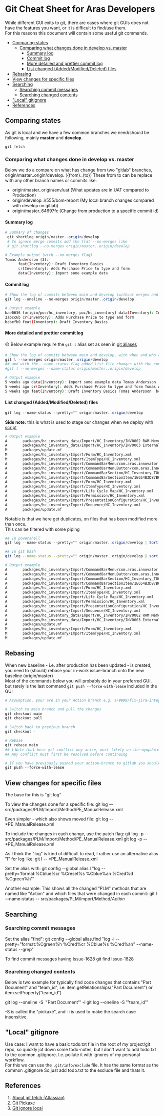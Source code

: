 # Git Cheat Sheet for Aras Developers

While different GUI exits to git, there are cases where git GUIs does not have the features you want, or it is difficult to find/use them.  
For this reasons this document will contain some useful git commands.

- [Comparing states](#comparing-states)
  - [Comparing what changes done in develop vs. master](#comparing-what-changes-done-in-develop-vs-master)
    - [Summary log](#summary-log)
    - [Commit log](#commit-log)
    - [More detailed and prettier commit log](#more-detailed-and-prettier-commit-log)
    - [List changed (Added/Modified/Deleted) files](#list-changed-addedmodifieddeleted-files)
- [Rebasing](#rebasing)
- [View changes for specific files](#view-changes-for-specific-files)
- [Searching](#searching)
  - [Searching commit messages](#searching-commit-messages)
  - [Searching changed contents](#searching-changed-contents)
- ["Local" gitignore](#local-gitignore)
- [References](#references)

## Comparing states

As git is local and we have a few common branches we need/should be following, mainly **master** and **develop**.

``` powershell
git fetch
```

### Comparing what changes done in develop vs. master

Below we do a compare on what has change from two "gitlab" branches, origin/master..origin/develop. ({from}..{to})
These from to can be replace with any other branch names or commits like:

- origin/master..origin/env/uat (What updates are in UAT compared to Production)
- origin/develop..i/555/bom-report (My local branch changes compared with develop on gitlab)
- origin/master..64697fc (Change from production to a specific commit id)

#### Summary log

``` powershell
# Summary of changes
 git shortlog origin/master..origin/develop
 # To ignore merge commits add the flat --no-merges like
 # git shortlog --no-merges origin/master..origin/develop
```

``` bash
# Example output (with --no-merges flag)
Tomas Andersson (3):
      feat(Inventory): Draft Inventory Basics
      cr(Inventory): Adds Purchase Price to type and form
      data(Inventory): Import some example data    
```

#### Commit log

``` powershell
# Show the log of commits between main and develop (without merges and only show as one line per commit)
git log --oneline --no-merges origin/master..origin/develop
```

``` bash
# Output example
bae0636 (origin/poc/hc_inventory, poc/hc_inventory) data(Inventory): Import some example data
2abcc6b cr(Inventory): Adds Purchase Price to type and form
bcbefb0 feat(Inventory): Draft Inventory Basics
```

#### More detailed and prettier commit log

🟡 Below example require the `git l` alias set as seen in [git aliases](../scripts/git-scripts/git-aliases-and-configs.ps1)

``` powershell
# Show the log of commits between main and develop, with when and who and a little bit prettier
git l --no-merges origin/master..origin/develop
## and with the --name-status flag added list file changes with the commits like
#git l --no-merges --name-status origin/master..origin/develop
```

``` bash
# Output example
5 weeks ago data(Inventory): Import some example data Tomas Andersson  (origin/poc/hc_inventory, poc/hc_inventory) bae0636
5 weeks ago cr(Inventory): Adds Purchase Price to type and form Tomas Andersson  2abcc6b
5 weeks ago feat(Inventory): Draft Inventory Basics Tomas Andersson  bcbefb0
```

#### List changed (Added/Modified/Deleted) files

``` powershell
git log --name-status --pretty="" origin/master..origin/develop
```

**Side note:** this is what is used to stage our changes when we deploy with [script](../scripts/deploy/stage_git.ps1)

``` bash
# Output example
A       packages/hc_inventory_data/Import/HC_Inventory/INV0002 RAM Memory.xml
A       packages/hc_inventory_data/Import/HC_Inventory/INV0003 External Harddrive.xml
M       packages/update.mf
M       packages/hc_inventory/Import/Form/HC_Inventory.xml
M       packages/hc_inventory/Import/ItemType/HC_Inventory.xml
A       packages/hc_inventory/Import/CommandBarMenu/com.aras.innovator.cui_default.toc_09471F5D71FD47F0B039BB06DB2CD293.xml
A       packages/hc_inventory/Import/CommandBarMenuButton/com.aras.innovator.cui_default.toc_HC_Inventory_F9280F9FC1EF425AB72219C81687EAE0.xml
A       packages/hc_inventory/Import/CommandBarSection/HC_Inventory_TOC_Content.xml
A       packages/hc_inventory/Import/CommandBarSectionItem/1E654B3D87B04665B5C3584C22157382.xml
A       packages/hc_inventory/Import/Form/HC_Inventory.xml
A       packages/hc_inventory/Import/ItemType/HC_Inventory.xml
A       packages/hc_inventory/Import/Life Cycle Map/HC_Inventory.xml
A       packages/hc_inventory/Import/Permission/HC_Inventory.xml
A       packages/hc_inventory/Import/PresentationConfiguration/HC_Inventory_TOC_Configuration.xml
A       packages/hc_inventory/Import/Sequence/HC_Inventory.xml
A       packages/update.mf
```

Notable is that we here get duplicates, on files that has been modified more than once.  
This can be filtered with some piping

``` powershell
## In powershell
git log --name-status --pretty="" origin/master..origin/develop | Sort-Object -unique
```

``` bash
## In git bash
git log --name-status --pretty="" origin/master..origin/develop | sort | uniq
```

``` bash
# Output example
A       packages/hc_inventory/Import/CommandBarMenu/com.aras.innovator.cui_default.toc_09471F5D71FD47F0B039BB06DB2CD293.xml
A       packages/hc_inventory/Import/CommandBarMenuButton/com.aras.innovator.cui_default.toc_HC_Inventory_F9280F9FC1EF425AB72219C81687EAE0.xml
A       packages/hc_inventory/Import/CommandBarSection/HC_Inventory_TOC_Content.xml
A       packages/hc_inventory/Import/CommandBarSectionItem/1E654B3D87B04665B5C3584C22157382.xml
A       packages/hc_inventory/Import/Form/HC_Inventory.xml
A       packages/hc_inventory/Import/ItemType/HC_Inventory.xml
A       packages/hc_inventory/Import/Life Cycle Map/HC_Inventory.xml
A       packages/hc_inventory/Import/Permission/HC_Inventory.xml
A       packages/hc_inventory/Import/PresentationConfiguration/HC_Inventory_TOC_Configuration.xml
A       packages/hc_inventory/Import/Sequence/HC_Inventory.xml
A       packages/hc_inventory_data/Import/HC_Inventory/INV0002 RAM Memory.xml
A       packages/hc_inventory_data/Import/HC_Inventory/INV0003 External Harddrive.xml
A       packages/update.mf
M       packages/hc_inventory/Import/Form/HC_Inventory.xml
M       packages/hc_inventory/Import/ItemType/HC_Inventory.xml
M       packages/update.mf
```

## Rebasing

When new baseline - i.e. after production has been updated - is created, you need to (should) rebase your in-work issue-branch onto the new baseline (origin/master)  
Most of the commands below you will probably do in your preferred GUI, but rarely is the last command `git push --force-with-lease` included in the GUI

``` powershell
# Assumption, your are in your Action branch e.g. a/9999/fix-jira-integration-bug

# Switch to main branch and pull the changes
git checkout main
git checkout pull

# Switch back to previous branch
git checkout -

# Rebase
git rebase main
## ❗ Note that here git conflict may arise, most likely on the myupdate.mf file
## Any conflict must first be resolved before continuing

# If you have previously pushed your action-branch to gitlab you should update with the rebased local branch
git push --force-with-lease


```

## View changes for specific files

The base for this is "git log"

To view the changes done for a specific file:
git log -- src/packages/PLM/Import/Method/PE_ManualRelease.xml

Even simpler - which also shows moved file:
git log -- *PE_ManualRelease.xml

To include the changes in each change, use the patch flag:
git log -p -- src/packages/PLM/Import/Method/PE_ManualRelease.xml
git log -p -- *PE_ManualRelease.xml

As I think the "log" is kind of difficult to read, I rather use an alternative alias "l" for log like:
git l -- *PE_ManualRelease.xml

Set the alias with:
git config --global alias.l "log --pretty='format:%Cblue%cr %Creset%s %Cblue%an %Cred%d %Cgreen%h'"

Another example:
This shows all the changed "PLM" methods that are named like "Action" and which files that were changed in each commit:
git l --name-status -- src/packages/PLM/Import/Method/*Action*

## Searching

### Searching commit messages

Set the alias "find":
git config --global alias.find "log -i --pretty=\"format:%Cgreen%h %Cred%cr %Cblue%s %Cred%an\" --name-status --grep"

To find commit messages having Issue-1628
git find Issue-1628

### Searching changed contents

Below is two example for typically find code changes that contains "Part Document" and "team_id", i.e. item.getRelationships("Part Document") or item.setProperty("team_id")

git log --oneline -S '"Part Document"' -i
git log --oneline -S '"team_id"'

-S is called the "pickaxe", and -i is used to make the search case insensitive.

## "Local" gitignore

Use case: I want to have a basic todo.txt file in the root of my project/git repo, so quickly jot down some todo-notes, but I don't want to add todo.txt to the common .gitignore. I.e. pollute it with ignores of my personal workflow.  
For this we can use the `.git/info/exclude` file. It has the same format as the common .gitignore
So just add todo.txt to the exclude file and thats it.

## References

1. [About git fetch (Atlassian)](https://www.atlassian.com/git/tutorials/syncing/git-fetch#:~:text=In%20review%2C%20git%20fetch%20is,the%20state%20of%20a%20remote.)
2. [Git Pickaxe](https://gist.github.com/phil-blain/2a1cf81a0030001d33158e44a35ceda6)
3. [Git ignore local](https://stackoverflow.com/questions/1753070/how-do-i-configure-git-to-ignore-some-files-locally)